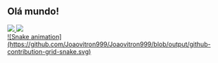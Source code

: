 ## Olá mundo!
<div align="left">
   <a href="https://github.com/Joaovitron999">
  <img height="150em" src="https://github-readme-stats.vercel.app/api?username=Joaovitron999&show_icons=true&theme=dracula&include_all_commits=true&count_private=true"/>
  <img height="150em" src="https://github-readme-stats.vercel.app/api/top-langs/?username=Joaovitron999&layout=compact&langs_count=7&theme=dracula"/>
</div>
   ![Snake animation](https://github.com/Joaovitron999/Joaovitron999/blob/output/github-contribution-grid-snake.svg)
<div>
   
  
   
